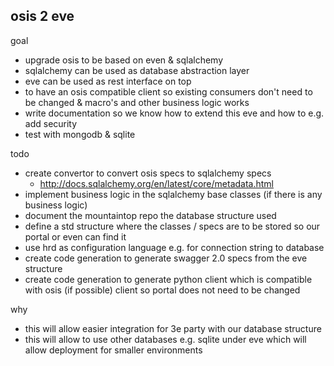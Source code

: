 ## osis 2 eve

goal
- upgrade osis to be based on even & sqlalchemy
- sqlalchemy can be used as database abstraction layer
- eve can be used as rest interface on top
- to have an osis compatible client so existing consumers don't need to be changed & macro's and other business logic works
- write documentation so we know how to extend this eve and how to e.g. add security
- test with mongodb & sqlite

todo
- create convertor to convert osis specs to sqlalchemy specs
    - http://docs.sqlalchemy.org/en/latest/core/metadata.html
- implement business logic in the sqlalchemy base classes (if there is any business logic)
- document the mountaintop repo the database structure used 
- define a std structure where the classes / specs are to be stored so our portal or even can find it
- use hrd as configuration language e.g. for connection string to database
- create code generation to generate swagger 2.0 specs from the eve structure
- create code generation to generate python client which is compatible with osis (if possible) client so portal does not need to be changed

why
- this will allow easier integration for 3e party with our database structure
- this will allow to use other databases e.g. sqlite under eve which will allow deployment for smaller environments 
